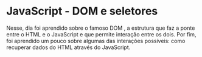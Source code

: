 # JavaScript - DOM e seletores

Nesse, dia foi aprendido sobre o famoso DOM , a estrutura que faz a ponte entre o HTML e o JavaScript e que permite interação entre os dois. Por fim, foi aprendido um pouco sobre algumas das interações possíveis: como recuperar dados do HTML através do JavaScript.
